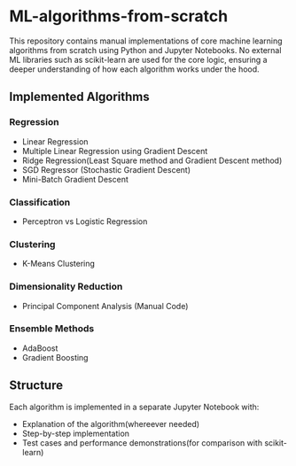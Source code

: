 # ML-algorithms-from-scratch

This repository contains manual implementations of core machine learning algorithms from scratch using Python and Jupyter Notebooks. No external ML libraries such as scikit-learn are used for the core logic, ensuring a deeper understanding of how each algorithm works under the hood.

## Implemented Algorithms

### Regression

- Linear Regression
- Multiple Linear Regression using Gradient Descent
- Ridge Regression(Least Square method and Gradient Descent method)
- SGD Regressor (Stochastic Gradient Descent)
- Mini-Batch Gradient Descent

### Classification

- Perceptron vs Logistic Regression

### Clustering

- K-Means Clustering

### Dimensionality Reduction

- Principal Component Analysis (Manual Code)

### Ensemble Methods

- AdaBoost
- Gradient Boosting

## Structure

Each algorithm is implemented in a separate Jupyter Notebook with:
- Explanation of the algorithm(whereever needed)
- Step-by-step implementation
- Test cases and performance demonstrations(for comparison with scikit-learn)
